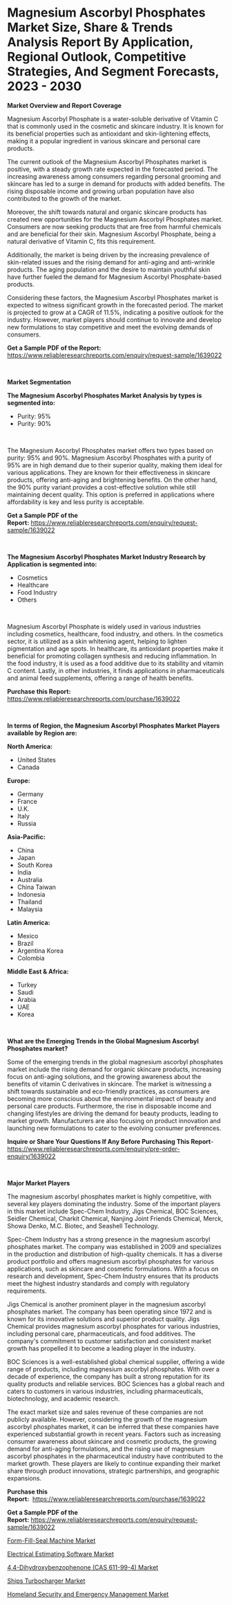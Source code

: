 <p><h1>Magnesium Ascorbyl Phosphates Market Size, Share & Trends Analysis Report By Application, Regional Outlook, Competitive Strategies, And Segment Forecasts, 2023 - 2030</h1></p><p><strong>Market Overview and Report Coverage</strong></p>
<p><p>Magnesium Ascorbyl Phosphate is a water-soluble derivative of Vitamin C that is commonly used in the cosmetic and skincare industry. It is known for its beneficial properties such as antioxidant and skin-lightening effects, making it a popular ingredient in various skincare and personal care products.</p><p>The current outlook of the Magnesium Ascorbyl Phosphates market is positive, with a steady growth rate expected in the forecasted period. The increasing awareness among consumers regarding personal grooming and skincare has led to a surge in demand for products with added benefits. The rising disposable income and growing urban population have also contributed to the growth of the market.</p><p>Moreover, the shift towards natural and organic skincare products has created new opportunities for the Magnesium Ascorbyl Phosphates market. Consumers are now seeking products that are free from harmful chemicals and are beneficial for their skin. Magnesium Ascorbyl Phosphate, being a natural derivative of Vitamin C, fits this requirement.</p><p>Additionally, the market is being driven by the increasing prevalence of skin-related issues and the rising demand for anti-aging and anti-wrinkle products. The aging population and the desire to maintain youthful skin have further fueled the demand for Magnesium Ascorbyl Phosphate-based products.</p><p>Considering these factors, the Magnesium Ascorbyl Phosphates market is expected to witness significant growth in the forecasted period. The market is projected to grow at a CAGR of 11.5%, indicating a positive outlook for the industry. However, market players should continue to innovate and develop new formulations to stay competitive and meet the evolving demands of consumers.</p></p>
<p><strong>Get a Sample PDF of the Report:</strong> <a href="https://www.reliableresearchreports.com/enquiry/request-sample/1639022">https://www.reliableresearchreports.com/enquiry/request-sample/1639022</a></p>
<p>&nbsp;</p>
<p><strong>Market Segmentation</strong></p>
<p><strong>The Magnesium Ascorbyl Phosphates Market Analysis by types is segmented into:</strong></p>
<p><ul><li>Purity: 95%</li><li>Purity: 90%</li></ul></p>
<p>&nbsp;</p>
<p><p>The Magnesium Ascorbyl Phosphates market offers two types based on purity: 95% and 90%. Magnesium Ascorbyl Phosphates with a purity of 95% are in high demand due to their superior quality, making them ideal for various applications. They are known for their effectiveness in skincare products, offering anti-aging and brightening benefits. On the other hand, the 90% purity variant provides a cost-effective solution while still maintaining decent quality. This option is preferred in applications where affordability is key and less purity is acceptable.</p></p>
<p><strong>Get a Sample PDF of the Report:</strong>&nbsp;<a href="https://www.reliableresearchreports.com/enquiry/request-sample/1639022">https://www.reliableresearchreports.com/enquiry/request-sample/1639022</a></p>
<p>&nbsp;</p>
<p><strong>The Magnesium Ascorbyl Phosphates Market Industry Research by Application is segmented into:</strong></p>
<p><ul><li>Cosmetics</li><li>Healthcare</li><li>Food Industry</li><li>Others</li></ul></p>
<p>&nbsp;</p>
<p><p>Magnesium Ascorbyl Phosphate is widely used in various industries including cosmetics, healthcare, food industry, and others. In the cosmetics sector, it is utilized as a skin whitening agent, helping to lighten pigmentation and age spots. In healthcare, its antioxidant properties make it beneficial for promoting collagen synthesis and reducing inflammation. In the food industry, it is used as a food additive due to its stability and vitamin C content. Lastly, in other industries, it finds applications in pharmaceuticals and animal feed supplements, offering a range of health benefits.</p></p>
<p><strong>Purchase this Report:</strong>&nbsp; <a href="https://www.reliableresearchreports.com/purchase/1639022">https://www.reliableresearchreports.com/purchase/1639022</a></p>
<p>&nbsp;</p>
<p><strong>In terms of Region, the Magnesium Ascorbyl Phosphates Market Players available by Region are:</strong></p>
<p>
    <p> <strong> North America: </strong>
        <ul>
            <li>United States</li>
            <li>Canada</li>
        </ul>
        </p> 
    <p> <strong> Europe: </strong>
        <ul>
            <li>Germany</li>
            <li>France</li>
            <li>U.K.</li>
            <li>Italy</li>
            <li>Russia</li>
        </ul>
        </p> 
    <p> <strong> Asia-Pacific: </strong>
        <ul>
            <li>China</li>
            <li>Japan</li>
            <li>South Korea</li>
            <li>India</li>
            <li>Australia</li>
            <li>China Taiwan</li>
            <li>Indonesia</li>
            <li>Thailand</li>
            <li>Malaysia</li>
        </ul>
        </p> 
    <p> <strong> Latin America: </strong>
        <ul>
            <li>Mexico</li>
            <li>Brazil</li>
            <li>Argentina Korea</li>
            <li>Colombia</li>
        </ul>
        </p> 
    <p> <strong> Middle East & Africa: </strong>
        <ul>
            <li>Turkey</li>
            <li>Saudi</li>
            <li>Arabia</li>
            <li>UAE</li>
            <li>Korea</li>
        </ul>
    </p>
    </p>
<p>&nbsp;</p>
<p><strong>What are the Emerging Trends in the Global Magnesium Ascorbyl Phosphates market?</strong></p>
<p><p>Some of the emerging trends in the global magnesium ascorbyl phosphates market include the rising demand for organic skincare products, increasing focus on anti-aging solutions, and the growing awareness about the benefits of vitamin C derivatives in skincare. The market is witnessing a shift towards sustainable and eco-friendly practices, as consumers are becoming more conscious about the environmental impact of beauty and personal care products. Furthermore, the rise in disposable income and changing lifestyles are driving the demand for beauty products, leading to market growth. Manufacturers are also focusing on product innovation and launching new formulations to cater to the evolving consumer preferences.</p></p>
<p><strong>Inquire or Share Your Questions If Any Before Purchasing This Report</strong>- <a href="https://www.reliableresearchreports.com/enquiry/pre-order-enquiry/1639022">https://www.reliableresearchreports.com/enquiry/pre-order-enquiry/1639022</a></p>
<p>&nbsp;</p>
<p><strong>Major Market Players</strong></p>
<p><p>The magnesium ascorbyl phosphates market is highly competitive, with several key players dominating the industry. Some of the important players in this market include Spec-Chem Industry, Jigs Chemical, BOC Sciences, Seidler Chemical, Charkit Chemical, Nanjing Joint Friends Chemical, Merck, Showa Denko, M.C. Biotec, and Seashell Technology.</p><p>Spec-Chem Industry has a strong presence in the magnesium ascorbyl phosphates market. The company was established in 2009 and specializes in the production and distribution of high-quality chemicals. It has a diverse product portfolio and offers magnesium ascorbyl phosphates for various applications, such as skincare and cosmetic formulations. With a focus on research and development, Spec-Chem Industry ensures that its products meet the highest industry standards and comply with regulatory requirements.</p><p>Jigs Chemical is another prominent player in the magnesium ascorbyl phosphates market. The company has been operating since 1972 and is known for its innovative solutions and superior product quality. Jigs Chemical provides magnesium ascorbyl phosphates for various industries, including personal care, pharmaceuticals, and food additives. The company's commitment to customer satisfaction and consistent market growth has propelled it to become a leading player in the industry.</p><p>BOC Sciences is a well-established global chemical supplier, offering a wide range of products, including magnesium ascorbyl phosphates. With over a decade of experience, the company has built a strong reputation for its quality products and reliable services. BOC Sciences has a global reach and caters to customers in various industries, including pharmaceuticals, biotechnology, and academic research.</p><p>The exact market size and sales revenue of these companies are not publicly available. However, considering the growth of the magnesium ascorbyl phosphates market, it can be inferred that these companies have experienced substantial growth in recent years. Factors such as increasing consumer awareness about skincare and cosmetic products, the growing demand for anti-aging formulations, and the rising use of magnesium ascorbyl phosphates in the pharmaceutical industry have contributed to the market growth. These players are likely to continue expanding their market share through product innovations, strategic partnerships, and geographic expansions.</p></p>
<p><strong>Purchase this Report:</strong>&nbsp;&nbsp;<a href="https://www.reliableresearchreports.com/purchase/1639022">https://www.reliableresearchreports.com/purchase/1639022</a></p>
<p></p>
<p><strong>Get a Sample PDF of the Report:</strong>&nbsp;<a href="https://www.reliableresearchreports.com/enquiry/request-sample/1639022">https://www.reliableresearchreports.com/enquiry/request-sample/1639022</a></p>
<p><p><a href="https://www.linkedin.com/pulse/form-fill-seal-machine-market-challenges-opportunities/">Form-Fill-Seal Machine Market</a></p><p><a href="https://medium.com/@saigemarvin1946/electrical-estimating-software-market-the-key-to-successful-business-strategy-forecast-till-2030-b6388d87146c">Electrical Estimating Software Market</a></p><p><a href="https://www.linkedin.com/pulse/44-dihydroxybenzophenone-cas-611-99-4-market-size-2023/">4,4-Dihydroxybenzophenone (CAS 611-99-4) Market</a></p><p><a href="https://www.linkedin.com/pulse/ships-turbocharger-market-size-growth-forecast-from-2023/">Ships Turbocharger Market</a></p><p><a href="https://medium.com/@ethelcrooks2023/homeland-security-and-emergency-management-market-the-key-to-successful-business-strategy-forecast-e54b05baab66">Homeland Security and Emergency Management Market</a></p></p>